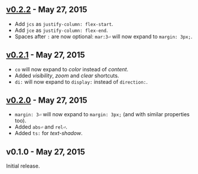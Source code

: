 ## [v0.2.2] - May 27, 2015

* Add `jcs` as `justify-column: flex-start`.
* Add `jce` as `justify-column: flex-end`.
* Spaces after `:` are now optional: `mar:3⏎` will now expand to `margin: 3px;`.

## [v0.2.1] - May 27, 2015

* `co` will now expand to *color* instead of *content*.
* Added *visibility*, *zoom* and *clear* shortcuts.
* `di:` will now expand to `display:` instead of `direction:`.

## [v0.2.0] - May 27, 2015

* `margin: 3⏎` will now expand to `margin: 3px;` (and with similar properties too).
* Added `abs⏎` and `rel⏎`.
* Added `ts:` for *text-shadow*.

## v0.1.0 - May 27, 2015

Initial release.

[v0.2.1]: https://github.com/rstacruz/vim-css-shorthand/compare/v0.2.0...v0.2.1
[v0.2.0]: https://github.com/rstacruz/vim-css-shorthand/compare/v0.1.0...v0.2.0


[v0.2.2]: https://github.com/rstacruz/vim-css-shorthand/compare/v0.2.1...v0.2.2
